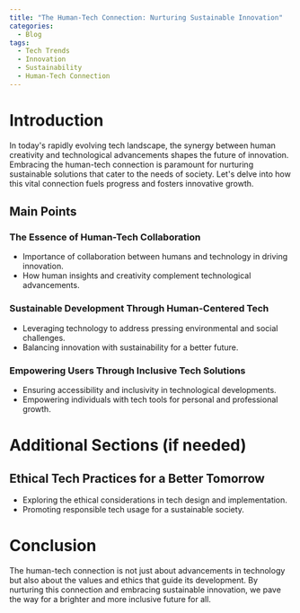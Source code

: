 ```yaml
---
title: "The Human-Tech Connection: Nurturing Sustainable Innovation"
categories:
  - Blog
tags:
  - Tech Trends
  - Innovation
  - Sustainability
  - Human-Tech Connection
---
```


# Introduction
In today's rapidly evolving tech landscape, the synergy between human creativity and technological advancements shapes the future of innovation. Embracing the human-tech connection is paramount for nurturing sustainable solutions that cater to the needs of society. Let's delve into how this vital connection fuels progress and fosters innovative growth.

## Main Points
### The Essence of Human-Tech Collaboration
- Importance of collaboration between humans and technology in driving innovation.
- How human insights and creativity complement technological advancements.

### Sustainable Development Through Human-Centered Tech
- Leveraging technology to address pressing environmental and social challenges.
- Balancing innovation with sustainability for a better future.

### Empowering Users Through Inclusive Tech Solutions
- Ensuring accessibility and inclusivity in technological developments.
- Empowering individuals with tech tools for personal and professional growth.

# Additional Sections (if needed)
## Ethical Tech Practices for a Better Tomorrow
- Exploring the ethical considerations in tech design and implementation.
- Promoting responsible tech usage for a sustainable society.

# Conclusion
The human-tech connection is not just about advancements in technology but also about the values and ethics that guide its development. By nurturing this connection and embracing sustainable innovation, we pave the way for a brighter and more inclusive future for all.